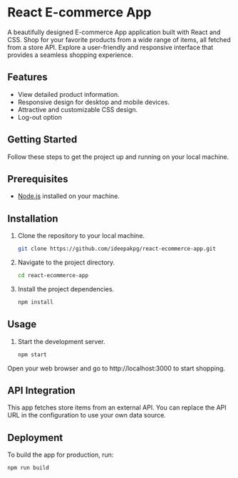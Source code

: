 # React E-commerce App

A beautifully designed E-commerce App application built with React and CSS. Shop for your favorite products from a wide range of items, all fetched from a store API. Explore a user-friendly and responsive interface that provides a seamless shopping experience.

## Features

- View detailed product information.
- Responsive design for desktop and mobile devices.
- Attractive and customizable CSS design.
- Log-out option

## Getting Started
Follow these steps to get the project up and running on your local machine.

## Prerequisites
- [Node.js](https://nodejs.org/en) installed on your machine.

## Installation
1. Clone the repository to your local machine.
   ```sh
   git clone https://github.com/ideepakpg/react-ecommerce-app.git
2. Navigate to the project directory.
   ```sh
   cd react-ecommerce-app
3. Install the project dependencies.
   ```sh
   npm install

## Usage
1. Start the development server.
   ```sh
   npm start
Open your web browser and go to http://localhost:3000 to start shopping.

## API Integration
This app fetches store items from an external API. You can replace the API URL in the configuration to use your own data source.

## Deployment
   To build the app for production, run:
   ```sh
   npm run build

